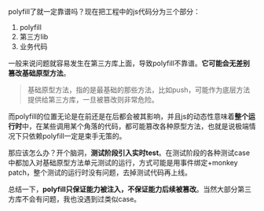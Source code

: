 polyfill了就一定靠谱吗？现在把工程中的js代码分为三个部分：

1. polyfill
2. 第三方lib
3. 业务代码

一般来说问题就容易发生在第三方库上面，导致polyfill不靠谱。**它可能会无差别篡改基础原型方法**。

> 基础原型方法，指的是最基础的那些方法，比如push，可能作为底层方法提供给第三方库，一旦被篡改则非常危险。

而polyfill的位置无论是在前还是在后都会被其影响，并且js的动态性意味着**整个运行时**中，在某些调用某个角落的代码，都可能篡改各种原型方法，也就是说极端情况下只依赖polyfill一定是束手无策的。

那应该怎么办？开个脑洞，**测试阶段引入实时test**。在测试阶段的各种测试case中都加入对基础原型方法单元测试的运行，方式可能是用事件绑定+monkey patch，整个测试的运行时没有问题，去掉测试代码再上线。

总结一下，**polyfill只保证能力被注入，不保证能力后续被篡改**。当然大部分第三方库不会有问题，我也没遇到过类似case。